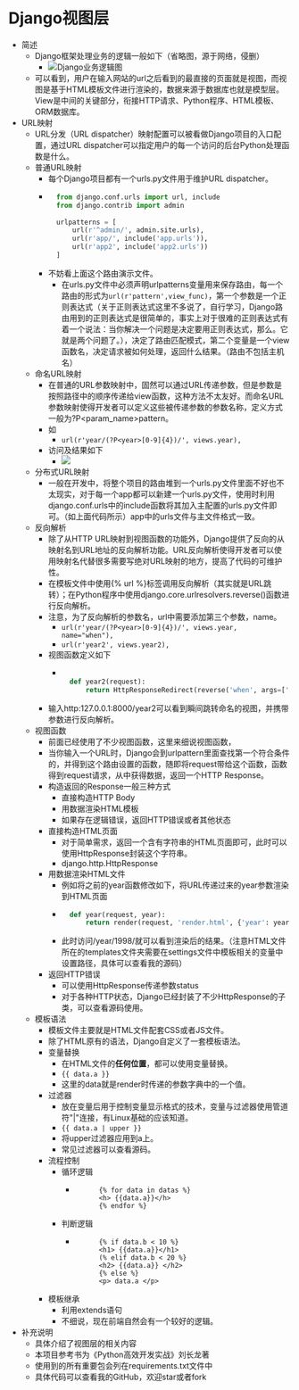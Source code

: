 # Django视图层
- 简述
	- Django框架处理业务的逻辑一般如下（省略图，源于网络，侵删）
		- ![Django业务逻辑图](https://img-blog.csdnimg.cn/2019030909512814.png)
	- 可以看到，用户在输入网站的url之后看到的最直接的页面就是视图，而视图是基于HTML模板文件进行渲染的，数据来源于数据库也就是模型层。View是中间的关键部分，衔接HTTP请求、Python程序、HTML模板、ORM数据库。
- URL映射
	- URL分发（URL dispatcher）映射配置可以被看做Django项目的入口配置，通过URL dispatcher可以指定用户的每一个访问的后台Python处理函数是什么。
	- 普通URL映射
		- 每个Django项目都有一个urls.py文件用于维护URL dispatcher。
		- ```python
			from django.conf.urls import url, include
			from django.contrib import admin
			
			urlpatterns = [
			    url(r'^admin/', admin.site.urls),
			    url(r'app/', include('app.urls')),
			    url(r'app2', include('app2.urls'))
			]
			```
		- 不妨看上面这个路由演示文件。
			- 在urls.py文件中必须声明urlpatterns变量用来保存路由，每一个路由的形式为`url(r'pattern',view_func)`，第一个参数是一个正则表达式（关于正则表达式这里不多说了，自行学习，Django路由用到的正则表达式是很简单的，事实上对于很难的正则表达式有着一个说法：当你解决一个问题是决定要用正则表达式，那么。它就是两个问题了。），决定了路由匹配模式，第二个变量是一个view函数名，决定请求被如何处理，返回什么结果。（路由不包括主机名）
	- 命名URL映射
		- 在普通的URL参数映射中，固然可以通过URL传递参数，但是参数是按照路径中的顺序传递给view函数，这种方法不太友好。而命名URL参数映射使得开发者可以定义这些被传递参数的参数名称，定义方式一般为?P<param_name>pattern。
		- 如
			- `url(r'year/(?P<year>[0-9]{4})/', views.year),`
		- 访问及结果如下
			- ![](https://img-blog.csdnimg.cn/20190309192427885.png)
	- 分布式URL映射
		- 一般在开发中，将整个项目的路由堆到一个urls.py文件里面不好也不太现实，对于每一个app都可以新建一个urls.py文件，使用时利用django.conf.urls中的include函数将其加入主配置的urls.py文件即可。（如上面代码所示）app中的urls文件与主文件格式一致。
	- 反向解析
		- 除了从HTTP URL映射到视图函数的功能外，Django提供了反向的从映射名到URL地址的反向解析功能。URL反向解析使得开发者可以使用映射名代替很多需要写绝对URL映射的地方，提高了代码的可维护性。
		- 在模板文件中使用{% url %}标签调用反向解析（其实就是URL跳转）；在Python程序中使用django.core.urlresolvers.reverse()函数进行反向解析。
		- 注意，为了反向解析的参数名，url中需要添加第三个参数，name。
			- `url(r'year/(?P<year>[0-9]{4})/', views.year, name="when"),`
			- `url(r'year2', views.year2),`
		- 视图函数定义如下
			- ```python
				
				def year2(request):
				    return HttpResponseRedirect(reverse('when', args=['1998']))
				```
		- 输入http:127.0.0.1:8000/year2可以看到瞬间跳转命名的视图，并携带参数进行反向解析。
	- 视图函数
		- 前面已经使用了不少视图函数，这里来细说视图函数，
		- 当你输入一个URL时，Django会到urlpattern里面查找第一个符合条件的，并得到这个路由设置的函数，随即将request带给这个函数，函数得到request请求，从中获得数据，返回一个HTTP Response。
		- 构造返回的Response一般三种方式
			- 直接构造HTTP Body
			- 用数据渲染HTML模板
			- 如果存在逻辑错误，返回HTTP错误或者其他状态
		- 直接构造HTML页面
			- 对于简单需求，返回一个含有字符串的HTML页面即可，此时可以使用HttpResponse封装这个字符串。
			- django.http.HttpResponse
		- 用数据渲染HTML文件
			- 例如将之前的year函数修改如下，将URL传递过来的year参数渲染到HTML页面
			- ```python
				def year(request, year):
				    return render(request, 'render.html', {'year': year, })
				```
			- 此时访问/year/1998/就可以看到渲染后的结果。（注意HTML文件所在的templates文件夹需要在settings文件中模板相关的变量中设置路径，具体可以查看我的源码）
		- 返回HTTP错误
			- 可以使用HttpResponse传递参数status
			- 对于各种HTTP状态，Django已经封装了不少HttpResponse的子类，可以查看源码使用。
	- 模板语法
		- 模板文件主要就是HTML文件配套CSS或者JS文件。
		- 除了HTML原有的语法，Django自定义了一套模板语法。
		- 变量替换
			- 在HTML文件的**任何位置**，都可以使用变量替换。
			- `{{ data.a }}`
			- 这里的data就是render时传递的参数字典中的一个值。
		- 过滤器
			- 放在变量后用于控制变量显示格式的技术，变量与过滤器使用管道符"|"连接，有Linux基础的应该知道。
			- `{{ data.a | upper }}`
			- 将upper过滤器应用到a上。
			- 常见过滤器可以查看源码。
		- 流程控制
			- 循环逻辑
				- ```
						{% for data in datas %}
						<h> {{data.a}}</h>
						{% endfor %}
					```
			- 判断逻辑
				- ```
						{% if data.b < 10 %}
						<h1> {{data.a}}</h1>
						(% elif data.b < 20 %}
						<h2> {{data.a}} </h2>
						{% else %}
						<p> data.a </p>
					```
		- 模板继承
			- 利用extends语句
			- 不细说，现在前端自然会有一个较好的逻辑。
- 补充说明
	- 具体介绍了视图层的相关内容
	- 本项目参考书为《Python高效开发实战》刘长龙著
	- 使用到的所有重要包会列在requirements.txt文件中
	- 具体代码可以查看我的GitHub，欢迎star或者fork